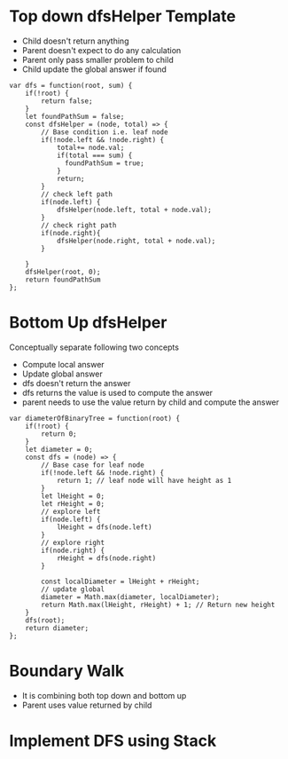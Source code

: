 # Top down dfsHelper Template
- Child doesn't return anything
- Parent doesn't expect to do any calculation
- Parent only pass smaller problem to child
- Child update the global answer if found
```
var dfs = function(root, sum) {
    if(!root) {
        return false;
    }
    let foundPathSum = false;
    const dfsHelper = (node, total) => {
        // Base condition i.e. leaf node
        if(!node.left && !node.right) {
            total+= node.val;
            if(total === sum) {
              foundPathSum = true;  
            }
            return;
        }
        // check left path
        if(node.left) {
            dfsHelper(node.left, total + node.val);
        }
        // check right path
        if(node.right){
            dfsHelper(node.right, total + node.val);
        }
        
    }
    dfsHelper(root, 0);
    return foundPathSum
};
```
# Bottom Up dfsHelper
Conceptually separate following two concepts
- Compute local answer
- Update global answer
- dfs doesn't return the answer
- dfs returns the value is used to compute the answer
- parent needs to use the value return by child and compute the answer
```
var diameterOfBinaryTree = function(root) {
    if(!root) {
        return 0;
    }
    let diameter = 0;
    const dfs = (node) => {
        // Base case for leaf node
        if(!node.left && !node.right) {
            return 1; // leaf node will have height as 1
        }
        let lHeight = 0;
        let rHeight = 0;
        // explore left
        if(node.left) {
            lHeight = dfs(node.left)
        }
        // explore right
        if(node.right) {
            rHeight = dfs(node.right)
        }
        
        const localDiameter = lHeight + rHeight;
        // update global
        diameter = Math.max(diameter, localDiameter);
        return Math.max(lHeight, rHeight) + 1; // Return new height
    }
    dfs(root);
    return diameter;
};
```
# Boundary Walk
- It is combining both top down and bottom up
- Parent uses value returned by child
# Implement DFS using Stack